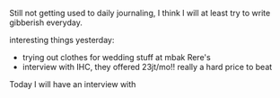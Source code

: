 Still not getting used to daily journaling, I think I will at least try to write gibberish everyday.

interesting things yesterday:
- trying out clothes for wedding stuff at mbak Rere's
- interview with IHC, they offered 23jt/mo!! really a hard price to beat

Today I will have an interview with